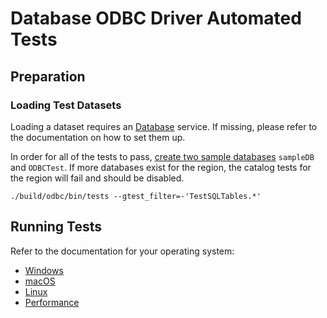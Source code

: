 # Database ODBC Driver Automated Tests

## Preparation

### Loading Test Datasets

Loading a dataset requires an [Database](database_link_placeholder) service. If missing, please refer to the documentation on how to set them up.

In order for all of the tests to pass, [create two sample databases](database_link_database_getting_started) `sampleDB` and `ODBCTest`. If more databases exist for the region, the catalog tests for the region will fail and should be disabled.

```
./build/odbc/bin/tests --gtest_filter=-'TestSQLTables.*'
```

## Running Tests
Refer to the documentation for your operating system:
* [Windows](./run_tests_win.md)
* [macOS](./run_tests_mac.md)
* [Linux](./run_tests_linux.md)
* [Performance](./run_tests_performance.md)
